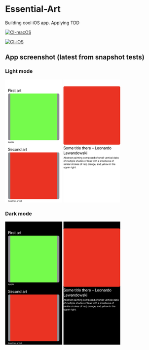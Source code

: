 # Essential-Art
Building cool iOS app. Applying TDD

[![CI-macOS](https://github.com/constzz/Essential-Art/actions/workflows/CI-macOS.yml/badge.svg)](https://github.com/constzz/Essential-Art/actions/workflows/CI-macOS.yml)

[![CI-iOS](https://github.com/constzz/Essential-Art/actions/workflows/CI-iOS.yml/badge.svg)](https://github.com/constzz/Essential-Art/actions/workflows/CI-iOS.yml)

## App screenshot (latest from snapshot tests)
### Light mode
<p align="row">
<img src= "https://github.com/constzz/Essential-Art/blob/main/Essential%20Art/Essential%20Art%20iOS%20Tests/Artworks%20UI/snapshots/ARTWORKS_WITH_CONTENT_light.png" height="400">
<img src= "https://github.com/constzz/Essential-Art/blob/main/Essential%20Art/Essential%20Art%20iOS%20Tests/Artwork%20Detail%20UI/snapshots/ARTWORK_DETAIL_WITH_CONTENT_light.png" height="400" >
</p>

### Dark mode
<p align="row">
<img src= "https://github.com/constzz/Essential-Art/blob/main/Essential%20Art/Essential%20Art%20iOS%20Tests/Artworks%20UI/snapshots/ARTWORKS_WITH_CONTENT_dark.png" height="400">
<img src= "https://github.com/constzz/Essential-Art/blob/main/Essential%20Art/Essential%20Art%20iOS%20Tests/Artwork%20Detail%20UI/snapshots/ARTWORK_DETAIL_WITH_CONTENT_dark.png" height="400">
</p>
